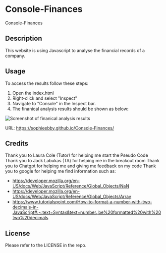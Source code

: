 # Console-Finances
Console-Finances 

## Description

This website is using Javascript to analyse the financial records of a company. 

## Usage

To access the results follow these steps:
1. Open the index.html
2. Right-click and select "Inspect"
3. Navigate to "Console" in the Inspect bar.
4. The finanical analysis results should be shown as below:

![Screenshot of finanical analysis results]()

URL: https://sophieebby.github.io/Console-Finances/

## Credits

Thank you to Laura Cole (Tutor) for helping me start the Pseudo Code
Thank you to Jack Labukas (TA) for helping me in the breakout room
Thank you to Chatgpt for helping me and giving me feedback on my code
Thank you to google for helping me find information such as:
- https://developer.mozilla.org/en-US/docs/Web/JavaScript/Reference/Global_Objects/NaN
- https://developer.mozilla.org/en-US/docs/Web/JavaScript/Reference/Global_Objects/Array
- https://www.tutorialspoint.com/How-to-format-a-number-with-two-decimals-in-JavaScript#:~:text=Syntax&text=number.,be%20formatted%20with%20two%20decimals.

## License

Please refer to the LICENSE in the repo.
